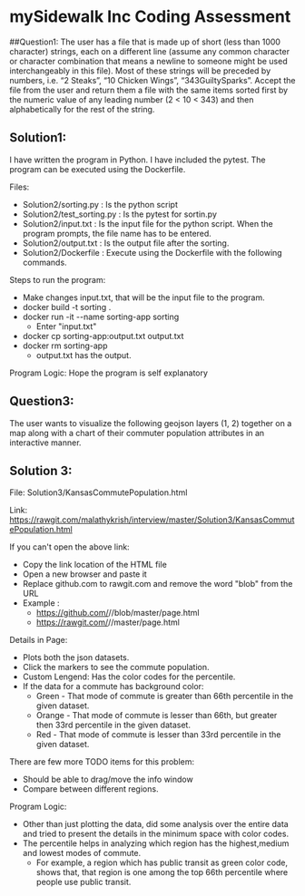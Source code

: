 # mySidewalk Inc Coding Assessment

##Question1:
The user has a file that is made up of short (less than 1000 character) strings, each on a different line (assume any common character or character combination that means a newline to someone might be used interchangeably in this file). Most of these strings will be preceded by numbers, i.e. “2 Steaks”, “10 Chicken Wings”, “343GuiltySparks”. Accept the file from the user and return them a file with the same items sorted first by the numeric value of any leading number (2 < 10 < 343) and then alphabetically for the rest of the string.

## Solution1:
I have written the program in Python. I have included the pytest. The program can be executed using the Dockerfile.

Files:
* Solution2/sorting.py : Is the python script
* Solution2/test_sorting.py : Is the pytest for sortin.py
* Solution2/input.txt : Is the input file for the python script. When the program prompts, the file name has to be entered.
* Solution2/output.txt : Is the output file after the sorting.
* Solution2/Dockerfile : Execute using the Dockerfile with the following commands.

Steps to run the program:
* Make changes input.txt, that will be the input file to the program.
* docker build -t sorting .
* docker run -it --name sorting-app sorting
  * Enter "input.txt"
* docker cp sorting-app:output.txt output.txt
* docker rm sorting-app
  * output.txt has the output.

Program Logic:
Hope the program is self explanatory

## Question3:
The user wants to visualize the following geojson layers (1, 2) together on a map along with a chart of their commuter population attributes in an interactive manner.

## Solution 3:

File:
Solution3/KansasCommutePopulation.html

Link: https://rawgit.com/malathykrish/interview/master/Solution3/KansasCommutePopulation.html

If you can't open the above link:
* Copy the link location of the HTML file
* Open a new browser and paste it
* Replace github.com to rawgit.com and remove the word "blob" from the URL
* Example :
  * https://github.com/<your user name>/<your repo>/blob/master/page.html
  * https://rawgit.com/<your user name>/<your repo>/master/page.html

Details in Page:
* Plots both the json datasets.
* Click the markers to see the commute population.
* Custom Lengend: Has the color codes for the percentile.
* If the data for a commute has background color:
  * Green - That mode of commute is greater than 66th percentile in the given dataset.
  * Orange - That mode of commute is lesser than 66th, but greater then 33rd percentile in the given dataset.
  * Red - That mode of commute is lesser than 33rd percentile in the given dataset.

There are few more TODO items for this problem:
* Should be able to drag/move the info window
* Compare between different regions.

Program Logic:
* Other than just plotting the data, did some analysis over the entire data and tried to present the details in the minimum space with color codes.
* The percentile helps in analyzing which region has the highest,medium and lowest modes of commute.
  * For example, a region which has public transit as green color code, shows that, that region is one among the top 66th percentile where people use public transit.
